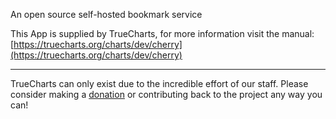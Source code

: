An open source self-hosted bookmark service

This App is supplied by TrueCharts, for more information visit the manual: [https://truecharts.org/charts/dev/cherry](https://truecharts.org/charts/dev/cherry)

---

TrueCharts can only exist due to the incredible effort of our staff.
Please consider making a [donation](https://truecharts.org/sponsor) or contributing back to the project any way you can!

